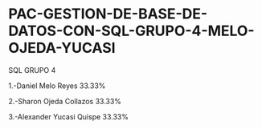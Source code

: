 # PAC-GESTION-DE-BASE-DE-DATOS-CON-SQL-GRUPO-4-MELO-OJEDA-YUCASI
SQL GRUPO 4


1.-Daniel Melo Reyes       33.33%

2.-Sharon Ojeda Collazos   33.33%

3.-Alexander Yucasi Quispe 33.33%
